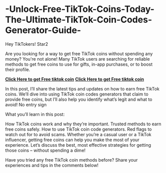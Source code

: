 # -Unlock-Free-TikTok-Coins-Today-The-Ultimate-TikTok-Coin-Codes-Generator-Guide-
Hey TikTokers! Star2

Are you looking for a way to get free TikTok coins without spending any money? You're not alone! Many TikTok users are searching for reliable methods to get free coins to use for gifts, in-app purchases, or to boost their profile.

**[Click Here to get Free tiktok coin](https://usaofferzon.com/tiktok)**
**[Click Here to get Free tiktok coin](https://usaofferzon.com/tiktok)**


In this post, I’ll share the latest tips and updates on how to earn free TikTok coins. We’ll dive into using TikTok coin codes generators that claim to provide free coins, but I’ll also help you identify what’s legit and what to avoid! No entry sign

What you’ll learn in this post:

How TikTok coins work and why they’re important.
Trusted methods to earn free coins safely.
How to use TikTok coin code generators.
Red flags to watch out for to avoid scams.
Whether you’re a casual user or a TikTok influencer, getting free coins can help you make the most of your experience. Let’s discuss the best, most effective strategies for getting those coins – without spending a dime!

Have you tried any free TikTok coin methods before? Share your experiences and tips in the comments below!
